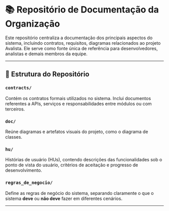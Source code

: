 # 📚 Repositório de Documentação da Organização

Este repositório centraliza a documentação dos principais aspectos do sistema, incluindo contratos, requisitos, diagramas relacionados ao projeto Avalista. Ele serve como fonte única de referência para desenvolvedores, analistas e demais membros da equipe.

---

## 📁 Estrutura do Repositório

### `contracts/`
Contém os contratos formais utilizados no sistema. Inclui documentos referentes a APIs, serviços e responsabilidades entre módulos ou com terceiros.

### `doc/`
Reúne diagramas e artefatos visuais do projeto, como o diagrama de classes.

### `hu/`
Histórias de usuário (HUs), contendo descrições das funcionalidades sob o ponto de vista do usuário, critérios de aceitação e progresso de desenvolvimento.

### `regras_de_negocio/`
Define as regras de negócio do sistema, separando claramente o que o sistema **deve** ou **não deve** fazer em diferentes cenários.

---
